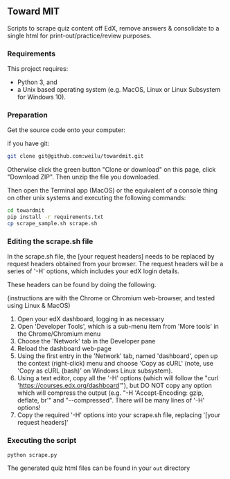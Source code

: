 ## Toward MIT

Scripts to scrape quiz content off EdX, remove answers & consolidate to a single html for print-out/practice/review purposes.

### Requirements
This project requires:

- Python 3, and
- a Unix based operating system (e.g. MacOS, Linux or Linux Subsystem for Windows 10).

### Preparation

Get the source code onto your computer:

if you have git:

```bash
git clone git@github.com:weilu/towardmit.git
```

Otherwise click the green button "Clone or download" on this page, click "Download ZIP". Then unzip the file you downloaded.

Then open the Terminal app (MacOS) or the equivalent of a console thing on other unix systems and executing the following commands:

```bash
cd towardmit
pip install -r requirements.txt
cp scrape_sample.sh scrape.sh
```

### Editing the scrape.sh file

In the scrape.sh file, the [your request headers] needs to be replaced by request headers obtained from your browser.
The request headers will be a series of '-H' options, which includes your edX login details.

These headers can be found by doing the following.

(instructions are with the Chrome or Chromium web-browser, and tested using Linux & MacOS)

1. Open your edX dashboard, logging in as necessary
2. Open 'Developer Tools', which is a sub-menu item from 'More tools' in the Chrome/Chromium menu
3. Choose the 'Network' tab in the Developer pane
4. Reload the dashboard web-page
5. Using the first entry in the 'Network' tab, named 'dashboard', open up the context (right-click) menu and choose 'Copy as cURL' (note, use 'Copy as cURL (bash)' on Windows Linux subsystem).
6. Using a text editor, copy all the '-H' options (which will follow the "curl 'https://courses.edx.org/dashboard'"), but DO NOT copy any option which will compress the output (e.g. "-H 'Accept-Encoding: gzip, deflate, br'" and "--compressed". There will be many lines of '-H' options!
7. Copy the required '-H' options into your scrape.sh file, replacing '[your request headers]'

### Executing the script

```bash
python scrape.py
```

The generated quiz html files can be found in your `out` directory
